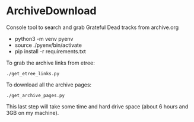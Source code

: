 # ArchiveDownload
Console tool to search and grab Grateful Dead tracks from archive.org

* python3 -m venv pyenv
* source ./pyenv/bin/activate
* pip install -r requirements.txt

To grab the archive links from etree:

    ./get_etree_links.py

To download all the archive pages:

    ./get_archive_pages.py

This last step will take some time and hard drive space (about 6 hours and 3GB on my machine).
